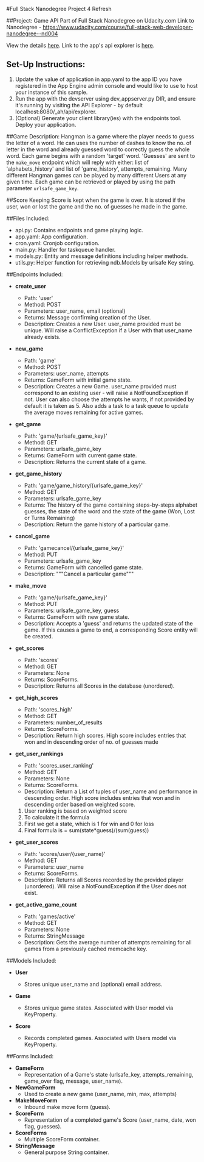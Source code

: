 #Full Stack Nanodegree Project 4 Refresh

##Project: Game API
Part of Full Stack Nanodegree on Udacity.com
Link to Nanodegree - https://www.udacity.com/course/full-stack-web-developer-nanodegree--nd004

View the details [here](https://classroom.udacity.com/nanodegrees/nd004/parts/00413454012/modules/356635917875461/lessons/3566359178239847/concepts/72231259940923).
Link to the app's api explorer is [here](https://apis-explorer.appspot.com/apis-explorer/?base=https://hangman-1469790942131.appspot.com/_ah/api#p/).

## Set-Up Instructions:
1.  Update the value of application in app.yaml to the app ID you have registered
 in the App Engine admin console and would like to use to host your instance of this sample.
1.  Run the app with the devserver using dev_appserver.py DIR, and ensure it's
 running by visiting the API Explorer - by default localhost:8080/_ah/api/explorer.
1.  (Optional) Generate your client library(ies) with the endpoints tool.
 Deploy your application.


##Game Description:
Hangman is a game where the player needs to guess the letter of a word.
He can uses the number of dashes to know the no. of letter in the word and already guessed word to correctly guess the whole word.
Each game begins with a random 'target' word.
'Guesses' are sent to the `make_move` endpoint which will reply
with either: list of 'alphabets_history' and list of 'game_history', attempts_remaining.
Many different Hangman games can be played by many different Users at any
given time. Each game can be retrieved or played by using the path parameter
`urlsafe_game_key`.

##Score Keeping
Score is kept when the game is over. It is stored if the user, won or lost the game and the no. of guesses he made in the game.

##Files Included:
 - api.py: Contains endpoints and game playing logic.
 - app.yaml: App configuration.
 - cron.yaml: Cronjob configuration.
 - main.py: Handler for taskqueue handler.
 - models.py: Entity and message definitions including helper methods.
 - utils.py: Helper function for retrieving ndb.Models by urlsafe Key string.

##Endpoints Included:
 - **create_user**
    - Path: 'user'
    - Method: POST
    - Parameters: user_name, email (optional)
    - Returns: Message confirming creation of the User.
    - Description: Creates a new User. user_name provided must be unique. Will
    raise a ConflictException if a User with that user_name already exists.

 - **new_game**
    - Path: 'game'
    - Method: POST
    - Parameters: user_name, attempts
    - Returns: GameForm with initial game state.
    - Description: Creates a new Game. user_name provided must correspond to an
    existing user - will raise a NotFoundException if not. User can also choose the attempts he wants,
    if not provided by default it is taken as 5.
    Also adds a task to a task queue to update the average moves remaining
    for active games.

 - **get_game**
    - Path: 'game/{urlsafe_game_key}'
    - Method: GET
    - Parameters: urlsafe_game_key
    - Returns: GameForm with current game state.
    - Description: Returns the current state of a game.

 - **get_game_history**
    - Path: 'game/game_history/{urlsafe_game_key}'
    - Method: GET
    - Parameters: urlsafe_game_key
    - Returns: The history of the game containing steps-by-steps alphabet guesses,
    the state of the word and the state of the game (Won, Lost or Turns Remaining)
    - Description: Return the game history of a particular game.

 - **cancel_game**
    - Path: 'gamecancel/{urlsafe_game_key}'
    - Method: PUT
    - Parameters: urlsafe_game_key
    - Returns: GameForm with cancelled game state.
    - Description: """Cancel a particular game"""


 - **make_move**
    - Path: 'game/{urlsafe_game_key}'
    - Method: PUT
    - Parameters: urlsafe_game_key, guess
    - Returns: GameForm with new game state.
    - Description: Accepts a 'guess' and returns the updated state of the game.
    If this causes a game to end, a corresponding Score entity will be created.

 - **get_scores**
    - Path: 'scores'
    - Method: GET
    - Parameters: None
    - Returns: ScoreForms.
    - Description: Returns all Scores in the database (unordered).

 - **get_high_scores**
    - Path: 'scores_high'
    - Method: GET
    - Parameters: number_of_results
    - Returns: ScoreForms.
    - Description: Return high scores.
    High score includes entries that won and in descending order of no. of guesses made

 - **get_user_rankings**
    - Path: 'scores_user_ranking'
    - Method: GET
    - Parameters: None
    - Returns: ScoreForms.
    - Description: Return a List of tuples of user_name and performance in descending order.
    High score includes entries that won and in descending order based on weighted score.
    1) User ranking is based on weighted score
    2) To calculate it the formula
    3) First we get a state, which is 1 for win and 0 for loss
    4) Final formula is = sum(state*guess)/(sum(guess))

 - **get_user_scores**
    - Path: 'scores/user/{user_name}'
    - Method: GET
    - Parameters: user_name
    - Returns: ScoreForms.
    - Description: Returns all Scores recorded by the provided player (unordered).
    Will raise a NotFoundException if the User does not exist.

 - **get_active_game_count**
    - Path: 'games/active'
    - Method: GET
    - Parameters: None
    - Returns: StringMessage
    - Description: Gets the average number of attempts remaining for all games
    from a previously cached memcache key.

##Models Included:
 - **User**
    - Stores unique user_name and (optional) email address.

 - **Game**
    - Stores unique game states. Associated with User model via KeyProperty.

 - **Score**
    - Records completed games. Associated with Users model via KeyProperty.

##Forms Included:
 - **GameForm**
    - Representation of a Game's state (urlsafe_key, attempts_remaining,
    game_over flag, message, user_name).
 - **NewGameForm**
    - Used to create a new game (user_name, min, max, attempts)
 - **MakeMoveForm**
    - Inbound make move form (guess).
 - **ScoreForm**
    - Representation of a completed game's Score (user_name, date, won flag,
    guesses).
 - **ScoreForms**
    - Multiple ScoreForm container.
 - **StringMessage**
    - General purpose String container.
